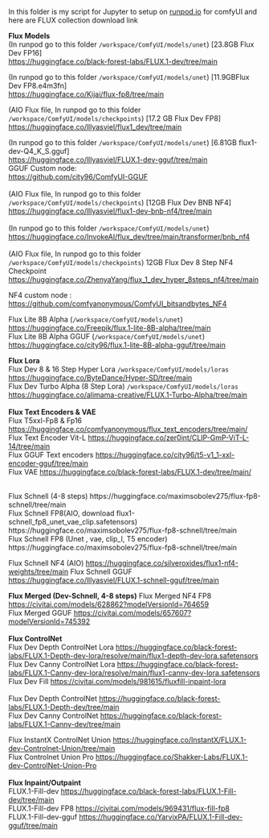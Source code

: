 In this folder is my script for Jupyter to setup on [runpod.io](https://runpod.io?ref=c0v5p0ys)  for comfyUI and here are FLUX collection download link

**Flux Models** <br>
(In runpod go to this folder ```/workspace/ComfyUI/models/unet```) [23.8GB Flux Dev FP16] <br>
https://huggingface.co/black-forest-labs/FLUX.1-dev/tree/main <br>

(In runpod go to this folder ```/workspace/ComfyUI/models/unet```) [11.9GBFlux Dev FP8.e4m3fn] <br>
https://huggingface.co/Kijai/flux-fp8/tree/main <br>

(AIO Flux file, In runpod go to this folder ```/workspace/ComfyUI/models/checkpoints```) [17.2 GB Flux Dev FP8]<br>
 https://huggingface.co/lllyasviel/flux1_dev/tree/main <br>
 
(In runpod go to this folder ```/workspace/ComfyUI/models/unet```) [6.81GB flux1-dev-Q4_K_S.gguf] <br>
https://huggingface.co/lllyasviel/FLUX.1-dev-gguf/tree/main <br>
GGUF Custom node: <br>
https://github.com/city96/ComfyUI-GGUF <br>
<br>
(AIO Flux file, In runpod go to this folder ```/workspace/ComfyUI/models/checkpoints```) [12GB Flux Dev BNB NF4] <br>
https://huggingface.co/lllyasviel/flux1-dev-bnb-nf4/tree/main <br>
<br>
(In runpod go to this folder ```/workspace/ComfyUI/models/unet```) <br> https://huggingface.co/InvokeAI/flux_dev/tree/main/transformer/bnb_nf4 <br>
<br> 
(AIO Flux file, In runpod go to this folder ```/workspace/ComfyUI/models/checkpoints```) 12GB Flux Dev 8 Step NF4 Checkpoint<br> 
https://huggingface.co/ZhenyaYang/flux_1_dev_hyper_8steps_nf4/tree/main <br>

NF4 custom node : https://github.com/comfyanonymous/ComfyUI_bitsandbytes_NF4 <br>

Flux Lite 8B Alpha  (```/workspace/ComfyUI/models/unet```) https://huggingface.co/Freepik/flux.1-lite-8B-alpha/tree/main <br>
Flux Lite 8B Alpha GGUF (```/workspace/ComfyUI/models/unet```) https://huggingface.co/city96/flux.1-lite-8B-alpha-gguf/tree/main <br>

**Flux Lora** <br>
Flux Dev 8 & 16 Step Hyper Lora ```/workspace/ComfyUI/models/loras``` https://huggingface.co/ByteDance/Hyper-SD/tree/main <br>
Flux Dev Turbo Alpha (8 Step Lora) ```/workspace/ComfyUI/models/loras``` https://huggingface.co/alimama-creative/FLUX.1-Turbo-Alpha/tree/main <br>
<br>
**Flux Text Encoders & VAE** <br>
Flux T5xxl-Fp8 & Fp16 https://huggingface.co/comfyanonymous/flux_text_encoders/tree/main/ <br>
Flux Text Encoder Vit-L https://huggingface.co/zer0int/CLIP-GmP-ViT-L-14/tree/main <br>
Flux GGUF Text encoders  https://huggingface.co/city96/t5-v1_1-xxl-encoder-gguf/tree/main <br>
Flux VAE https://huggingface.co/black-forest-labs/FLUX.1-dev/tree/main/ <br>

<br>
Flux Schnell (4-8 steps) https://huggingface.co/maximsobolev275/flux-fp8-schnell/tree/main  <br>
Flux Schnell FP8(AIO, download flux1-schnell_fp8_unet_vae_clip.safetensors) https://huggingface.co/maximsobolev275/flux-fp8-schnell/tree/main <br>
Flux Schnell FP8 (Unet ,  vae, clip_l, T5 encoder) https://huggingface.co/maximsobolev275/flux-fp8-schnell/tree/main <br>

Flux Schnell NF4 (AIO) https://huggingface.co/silveroxides/flux1-nf4-weights/tree/main
Flux Schnell GGUF https://huggingface.co/lllyasviel/FLUX.1-schnell-gguf/tree/main

**Flux Merged (Dev-Schnell, 4-8 steps)**
Flux Merged NF4 FP8 https://civitai.com/models/628862?modelVersionId=764659 <br>
Flux Merged GGUF https://civitai.com/models/657607?modelVersionId=745392 <br>
<br>
**Flux ControlNet** <br>
Flux Dev Depth ControlNet Lora https://huggingface.co/black-forest-labs/FLUX.1-Depth-dev-lora/resolve/main/flux1-depth-dev-lora.safetensors <br>
Flux Dev Canny ControlNet Lora https://huggingface.co/black-forest-labs/FLUX.1-Canny-dev-lora/resolve/main/flux1-canny-dev-lora.safetensors
Flux Dev Fill https://civitai.com/models/981615/fluxfill-inpaint-lora <br>
<br>
Flux Dev Depth ControlNet  https://huggingface.co/black-forest-labs/FLUX.1-Depth-dev/tree/main <br>
Flux Dev Canny ControlNet https://huggingface.co/black-forest-labs/FLUX.1-Canny-dev/tree/main<br>

Flux InstantX ControlNet Union https://huggingface.co/InstantX/FLUX.1-dev-Controlnet-Union/tree/main <br>
Flux Controlnet Union Pro https://huggingface.co/Shakker-Labs/FLUX.1-dev-ControlNet-Union-Pro<br>
<br>
**Flux Inpaint/Outpaint** <br>
FLUX.1-Fill-dev https://huggingface.co/black-forest-labs/FLUX.1-Fill-dev/tree/main<br>
FLUX.1-Fill-dev FP8 https://civitai.com/models/969431/flux-fill-fp8<br>
FLUX.1-Fill-dev-gguf https://huggingface.co/YarvixPA/FLUX.1-Fill-dev-gguf/tree/main<br>
